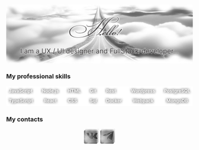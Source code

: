 [![Header](https://github.com/alinavdovichenko/alinavdovichenko/blob/main/assets/img-1.png)](https://alinavdovichenko.ru/)

### My professional skills

![Skils](https://github.com/alinavdovichenko/alinavdovichenko/blob/main/assets/skils.png)

### My contacts

<div align="center">
    <a href="https://vk.com/id199922555" target="_blank"><img src="https://github.com/alinavdovichenko/alinavdovichenko/blob/main/assets/vk.png" 
    alt="ALT-VK" width="40" height="40" /></a>
    <a href="https://t.me/@AlinaVdovichenko" target="_blank"><img src="https://github.com/alinavdovichenko/alinavdovichenko/blob/main/assets/telegram.png" 
    alt="ALT-TELEGRAM" width="40" height="40" /></a>
</div>